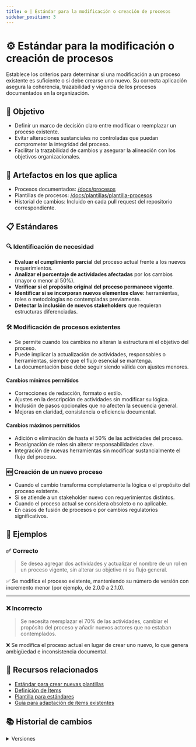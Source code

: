 ```yaml
---
title: ⚙️ | Estándar para la modificación o creación de procesos
sidebar_position: 3
---
```


# ⚙️ Estándar para la modificación o creación de procesos

Establece los criterios para determinar si una modificación a un proceso existente es suficiente o si debe crearse uno nuevo. Su correcta aplicación asegura la coherencia, trazabilidad y vigencia de los procesos documentados en la organización.

## 🎯 Objetivo

- Definir un marco de decisión claro entre modificar o reemplazar un proceso existente.
- Evitar alteraciones sustanciales no controladas que puedan comprometer la integridad del proceso.
- Facilitar la trazabilidad de cambios y asegurar la alineación con los objetivos organizacionales.

## 📑 Artefactos en los que aplica

* Procesos documentados: [/docs/procesos](#)
* Plantillas de procesos: [/docs/plantillas/plantilla-procesos](#)
* Historial de cambios: Incluido en cada pull request del repositorio correspondiente.

## 📋 Estándares

### 🔍 Identificación de necesidad

- **Evaluar el cumplimiento parcial** del proceso actual frente a los nuevos requerimientos.
- **Analizar el porcentaje de actividades afectadas** por los cambios (mayor o menor al 50%).
- **Verificar si el propósito original del proceso permanece vigente**.
- **Identificar si se incorporan nuevos elementos clave**: herramientas, roles o metodologías no contempladas previamente.
- **Detectar la inclusión de nuevos stakeholders** que requieran estructuras diferenciadas.

### 🛠️ Modificación de procesos existentes

- Se permite cuando los cambios no alteran la estructura ni el objetivo del proceso.
- Puede implicar la actualización de actividades, responsables o herramientas, siempre que el flujo esencial se mantenga.
- La documentación base debe seguir siendo válida con ajustes menores.

#### Cambios mínimos permitidos

- Correcciones de redacción, formato o estilo.
- Ajustes en la descripción de actividades sin modificar su lógica.
- Inclusión de pasos opcionales que no afecten la secuencia general.
- Mejoras en claridad, consistencia o eficiencia documental.

#### Cambios máximos permitidos

- Adición o eliminación de hasta el 50% de las actividades del proceso.
- Reasignación de roles sin alterar responsabilidades clave.
- Integración de nuevas herramientas sin modificar sustancialmente el flujo del proceso.

### 🆕 Creación de un nuevo proceso

- Cuando el cambio transforma completamente la lógica o el propósito del proceso existente.
- Si se atiende a un stakeholder nuevo con requerimientos distintos.
- Cuando el proceso actual se considera obsoleto o no aplicable.
- En casos de fusión de procesos o por cambios regulatorios significativos.

## 📝 Ejemplos

### ✅ Correcto

> Se desea agregar dos actividades y actualizar el nombre de un rol en un proceso vigente, sin alterar su objetivo ni su flujo general.

✅ Se modifica el proceso existente, manteniendo su número de versión con incremento menor (por ejemplo, de 2.0.0 a 2.1.0).

---

### ❌ Incorrecto

> Se necesita reemplazar el 70% de las actividades, cambiar el propósito del proceso y añadir nuevos actores que no estaban contemplados.

❌ Se modifica el proceso actual en lugar de crear uno nuevo, lo que genera ambigüedad e inconsistencia documental.

## 📎 Recursos relacionados

- [Estándar para crear nuevas plantillas](/docs/next/standards/estandar-plantillas)
- [Definición de Ítems](/docs/next/procesos/PR2-definicion-items)
- [Plantilla para estándares](/docs/next/plantillas/plantilla-estandares)
- [Guía para adaptación de ítems existentes](/docs/next/guias/documentacion/guia-adaptacion-items)

## 📚 Historial de cambios

<details>
  <summary>Versiones</summary>
| **Tipo de versión** | **Descripción**                   | **Fecha**   | **Colaborador**                                                   |
|---------------------|-----------------------------------|-------------|-------------------------------------------------------------------|
| **1.0.0**           | Creación inicial del estándar.    | 23/03/2025  | Galo Alejandro del Río Viggiano <br/> Ian Julián Estrada Castro  |
| **1.2.0**           | Corregir redacción y estilo.    | 26/05/2025  | Angel Mauricio Ramírez Herrera  |
| **1.3.0**           | Agregar la guía de adaptación de ítems como recurso relacionado | 4/06/2025 | Ian Julián Estrada Castro |

</details>